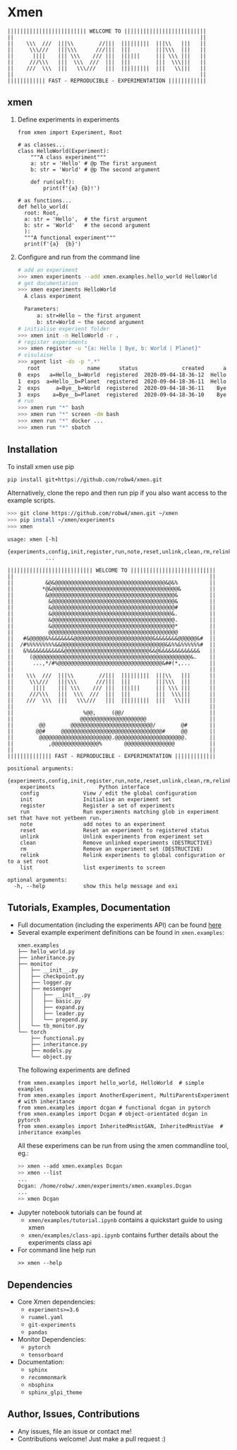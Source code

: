 # Xmen
```
||||||||||||||||||||||||| WELCOME TO ||||||||||||||||||||||||||
||                                                           ||
||    \\\  ///  |||\\        //|||  |||||||||  |||\\   |||   ||
||     \\\///   |||\\\      ///|||  |||        |||\\\  |||   ||
||      ||||    ||| \\\    /// |||  ||||||     ||| \\\ |||   ||
||     ///\\\   |||  \\\  ///  |||  |||        |||  \\\|||   ||
||    ///  \\\  |||   \\\///   |||  |||||||||  |||   \\|||   ||
||                                                           ||
|||||||||||| FAST - REPRODUCIBLE - EXPERIMENTATION ||||||||||||
```
## xmen
1. Define experiments in experiments
    ```experiments
    from xmen import Experiment, Root

    # as classes... 
    class HelloWorld(Experiment):
        """A class experiment"""
        a: str = 'Hello' # @p The first argument
        b: str = 'World' # @p The second argument

        def run(self):
            print(f'{a} {b}!')
      
    # as functions...
    def hello_world(
      root: Root, 
      a: str = 'Hello',  # the first argument
      b: str = 'World'   # the second argument
      ):
      """A functional experiment"""
      print(f'{a}  {b}')
    ```
2. Configure and run from the command line
    ```bash
    # add an experiment
    >>> xmen experiments --add xmen.examples.hello_world HelloWorld
    # get documentation
    >>> xmen experiments HelloWorld  
      A class experiment

      Parameters:
          a: str=Hello ~ the first argument
          b: str=World ~ the second argument
    # initialise experient folder
    >>> xmen init -n HelloWorld -r .
    # register experiments
    >>> xmen register -u "{a: Hello | Bye, b: World | Planet}"
    # visulaise
    >>> xgent list -ds -p ".*"
       root               name      status              created      a       b
    0  exps   a=Hello__b=World  registered  2020-09-04-18-36-12  Hello   World
    1  exps  a=Hello__b=Planet  registered  2020-09-04-18-36-11  Hello  Planet
    2  exps     a=Bye__b=World  registered  2020-09-04-18-36-11    Bye   World
    3  exps    a=Bye__b=Planet  registered  2020-09-04-18-36-10    Bye  Planet
    # run
    >>> xmen run "*" bash
    >>> xmen run "*" screen -dm bash
    >>> xmen run "*" docker ...
    >>> xmen run "*" sbatch
    ```

## Installation
To install xmen use pip
```bash
pip install git+https://github.com/robw4/xmen.git
```
Alternatively, clone the repo and then run pip if you also want access to the example scripts.
```bash
>>> git clone https://github.com/robw4/xmen.git ~/xmen
>>> pip install ~/xmen/experiments
>>> xmen
```

```
usage: xmen [-h]
            {experiments,config,init,register,run,note,reset,unlink,clean,rm,relink,list}
            ...

||||||||||||||||||||||||||| WELCOME TO |||||||||||||||||||||||||||
||                                                              ||
||          &@&@@@@@@@@@@@@@@@@@@@@@@@@@@@@@@@@@@@&@&%          ||
||         *@&@@@@@@@@@@@@@@@@@@@@@@@@@@@@@@@@@@@@@@@@&         ||
||          &@@@@@@@@@@@@@@@@@@@@@@@@@@@@@@@@@@@@@@@@&          ||
||           &@@@@@@@@@@@@@@@@@@@@@@@@@@@@@@@@@@@@@@@&          ||
||           &@@@@@@@@@@@@@@@@@@@@@@@@@@@@@@@@@@@@@@@#          ||
||           &@@@@@@@@@@@@@@@@@@@@@@@@@@@@@@@@@@@@@@&.          ||
||           &@@@@@@@@@@@@@@@@@@@@@@@@@@@@@@@@@@@@@@@.          ||
||           &@@@@@@@@@@@@@@@@@@@@@@@@@@@@@@@@@@@@@@@*          ||
||           @@@@@@@@@@@@@@@@@@@@@@@@@@@@@@@@@@@@@@@@@          ||
||   #&@@@@@&%&&&&&&&@@@@@@@@@@@@@@@@@@@@@@@@@&&&&&&&&@@@@@@&#  ||
||  /#%%%%%%%%%&&@@@@@@@@@@@@@@@@@@@@@@@@@@@@@@@@@&&%%&%%%%%%#  ||
||   &%&&&&&&&&&&&@@@@@@@@@@@@@@@@@@@@@@@@@@@&&@&&&&&&&&&&&&&   ||
||     (@@@@@@@@@@@@@@@@@@@@@@@@@@@@@@@@@@@@@@@@@@@@@@@@@@&.    ||
||      ...,*/#%@@@@@@@@@@@@@@@@@@@@@@@@@@@@@@@@@&##(*,...      ||
||                                                              ||
||    \\\  ///  |||\\        //|||  |||||||||  |||\\   |||      ||
||     \\\///   |||\\\      ///|||  |||        |||\\\  |||      ||
||      ||||    ||| \\\    /// |||  ||||||     ||| \\\ |||      ||
||     ///\\\   |||  \\\  ///  |||  |||        |||  \\\|||      ||
||    ///  \\\  |||   \\\///   |||  |||||||||  |||   \\|||      ||
||                                                              ||
||                      %@@,     (@@/                           ||
||                     @@@@@@@@@@@@@@@@@@@@@                    ||
||        @@        @@@@@@@@@@@@@@@@@@@@@@@@@@/        @#       ||
||       @@#     @@@@@@@@@@@@@@@@@@@@@@@@@@@@@@@@#     @@       ||
||        @@@@@@@@@@@@@@@@@@@@@@@.@@@@@@@@@@@@@@@@@@@@@@.       ||
||           ,@@@@@@@@@@@@@@@%       @@@@@@@@@@@@@@@@           ||
||                                                              ||
|||||||||||||| FAST - REPRODUCIBLE - EXPERIMENTATION |||||||||||||

positional arguments:
  {experiments,config,init,register,run,note,reset,unlink,clean,rm,relink,list}
    experiments              Python interface
    config              View / edit the global configuration
    init                Initialise an experiment set
    register            Register a set of experiments
    run                 Run experiments matching glob in experiment set that have not yetbeen run.
    note                add notes to an experiment
    reset               Reset an experiment to registered status
    unlink              Unlink experiments from experiment set
    clean               Remove unlinked experiments (DESTRUCTIVE)
    rm                  Remove an experiment set (DESTRUCTIVE)
    relink              Relink experiments to global configuration or to a set root
    list                list experiments to screen

optional arguments:
  -h, --help            show this help message and exi
```

## Tutorials, Examples, Documentation
- Full documentation (including the experiments API) can be found [here](https://robw4.github.io/xmen/)
- Several example experiment definitions can be found in ``xmen.examples``:
    ```
    xmen.examples
    ├── hello_world.py
    ├── inheritance.py
    ├── monitor
    │   ├── __init__.py
    │   ├── checkpoint.py
    │   ├── logger.py
    │   ├── messenger
    │   │   ├── __init__.py
    │   │   ├── basic.py
    │   │   ├── expand.py
    │   │   ├── leader.py
    │   │   └── prepend.py
    │   └── tb_monitor.py
    └── torch
        ├── functional.py
        ├── inheritance.py
        ├── models.py
        └── object.py
  ```
  The following experiments are defined
  ```experiments
  from xmen.examples import hello_world, HelloWorld  # simple examples
  from xmen.examples import AnotherExperiment, MultiParentsExperiment  # with inheritance
  from xmen.examples import dcgan # functional dcgan in pytorch
  from xmen.examples import Dcgan # object-orientated dcgan in pytorch
  from xmen.examples import InheritedMnistGAN, InheritedMnistVae  # inheritance examples
  ```
  All these experimens can be run from using the xmen commandline tool, eg.:
  ```bash
  >> xmen --add xmen.examples Dcgan
  >> xmen --list
  ...
  Dcgan: /home/robw/.xmen/experiments/xmen.examples.Dcgan
  ...
  >> xmen Dcgan
  ```
- Jupyter notebook tutorials can be found at
  - ``xmen/examples/tutorial.ipynb`` contains a quickstart guide to using xmen
  - ``xmen/examples/class-api.ipynb`` contains further details about the experiments class api
- For command line help run
  ```
  >> xmen --help
  ```

## Dependencies
- Core Xmen dependencies:
  - `experiments>=3.6`
  - `ruamel.yaml`
  - `git-experiments`
  - `pandas`
- Monitor Dependencies:
  - ``pytorch``
  - ``tensorboard``
- Documentation:
  - `sphinx`
  - `recommonmark`
  - `nbsphinx`
  - `sphinx_glpi_theme`

## Author, Issues, Contributions
- Any issues, file an issue or contact me!
- Contributions welcome! Just make a pull request :)
